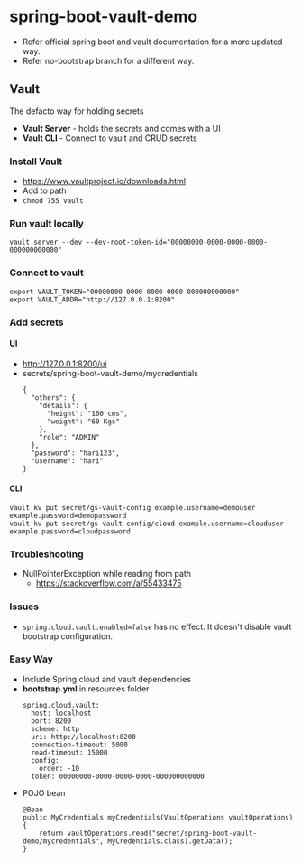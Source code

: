 # spring-boot-vault-demo
- Refer official spring boot and vault documentation for a more updated way.
- Refer no-bootstrap branch for a different way.

## Vault
The defacto way for holding secrets

- **Vault Server** - holds the secrets and comes with a UI
- **Vault CLI** - Connect to vault and CRUD secrets

### Install Vault
- https://www.vaultproject.io/downloads.html
- Add to path
- `chmod 755 vault`

### Run vault locally
`vault server --dev --dev-root-token-id="00000000-0000-0000-0000-000000000000"`

### Connect to vault
```
export VAULT_TOKEN="00000000-0000-0000-0000-000000000000"
export VAULT_ADDR="http://127.0.0.1:8200"
```

### Add secrets
#### UI
- http://127.0.0.1:8200/ui
- secrets/spring-boot-vault-demo/mycredentials
    ```
    {
      "others": {
        "details": {
          "height": "160 cms",
          "weight": "60 Kgs"
        },
        "role": "ADMIN"
      },
      "password": "hari123",
      "username": "hari"
    }
    ```
#### CLI
```
vault kv put secret/gs-vault-config example.username=demouser example.password=demopassword
vault kv put secret/gs-vault-config/cloud example.username=clouduser example.password=cloudpassword
```

### Troubleshooting
- NullPointerException while reading from path
    - https://stackoverflow.com/a/55433475

### Issues
- `spring.cloud.vault.enabled=false` has no effect. It doesn't disable vault bootstrap configuration.

### Easy Way
- Include Spring cloud and vault dependencies
- **bootstrap.yml** in resources folder
    ```
    spring.cloud.vault:
      host: localhost
      port: 8200
      scheme: http
      uri: http://localhost:8200
      connection-timeout: 5000
      read-timeout: 15000
      config:
        order: -10
      token: 00000000-0000-0000-0000-000000000000
    ```
- POJO bean
    ```
    @Bean
    public MyCredentials myCredentials(VaultOperations vaultOperations) {
        return vaultOperations.read("secret/spring-boot-vault-demo/mycredentials", MyCredentials.class).getData();
    }
    ```
